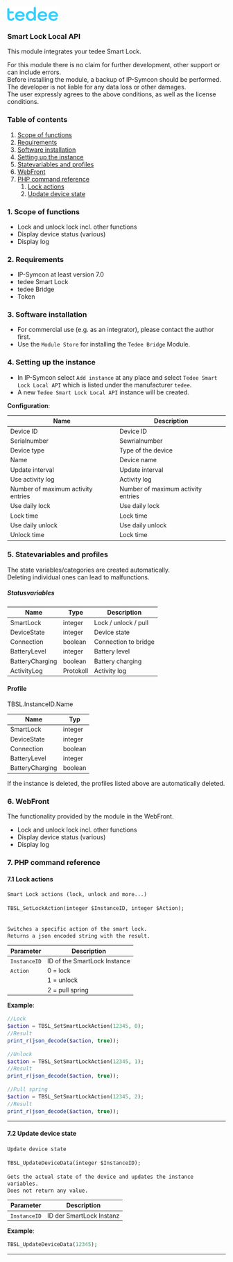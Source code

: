 [![Image](../../../../imgs/tedee_logo.png)](https://tedee.com)

### Smart Lock Local API

This module integrates your tedee Smart Lock.

For this module there is no claim for further development, other support or can include errors.  
Before installing the module, a backup of IP-Symcon should be performed.  
The developer is not liable for any data loss or other damages.  
The user expressly agrees to the above conditions, as well as the license conditions.


### Table of contents

1. [Scope of functions](#1-scope-of-functions)
2. [Requirements](#2-requirements)
3. [Software installation](#3-software-installation)
4. [Setting up the instance](#4-setting-up-the-instance)
5. [Statevariables and profiles](#5-statevariables-and-profiles)
6. [WebFront](#6-webfront)
7. [PHP command reference](#7-php-command-reference)
   1. [Lock actions](#71-lock-actions)
   2. [Update device state](#72-update-device-state)

### 1. Scope of functions

* Lock and unlock lock incl. other functions
* Display device status (various)
* Display log

### 2. Requirements

- IP-Symcon at least version 7.0
- tedee Smart Lock
- tedee Bridge
- Token

### 3. Software installation

* For commercial use (e.g. as an integrator), please contact the author first.
* Use the `Module Store` for installing the `Tedee Bridge` Module.

### 4. Setting up the instance

- In IP-Symcon select `Add instance` at any place and select `Tedee Smart Lock Local API` which is listed under the manufacturer `tedee`.
- A new `Tedee Smart Lock Local API` instance will be created.

__Configuration__:

| Name                               | Description                        |
|------------------------------------|------------------------------------|
| Device ID                          | Device ID                          |
| Serialnumber                       | Sewrialnumber                      |
| Device type                        | Type of the device                 |
| Name                               | Device name                        |
| Update interval                    | Update interval                    |
| Use activity log                   | Activity log                       |
| Number of maximum activity entries | Number of maximum activity entries |
| Use daily lock                     | Use daily lock                     |
| Lock time                          | Lock time                          |
| Use daily unlock                   | Use daily unlock                   |
| Unlock time                        | Lock time                          |

### 5. Statevariables and profiles

The state variables/categories are created automatically.  
Deleting individual ones can lead to malfunctions.

##### Statusvariables

| Name            | Type      | Description          |
|-----------------|-----------|----------------------|
| SmartLock       | integer   | Lock / unlock / pull |
| DeviceState     | integer   | Device state         |
| Connection      | boolean   | Connection to bridge |
| BatteryLevel    | integer   | Battery level        |
| BatteryCharging | boolean   | Battery charging     |
| ActivityLog     | Protokoll | Activity log         |

#### Profile

TBSL.InstanceID.Name

| Name            | Typ     |
|-----------------|---------|
| SmartLock       | integer |
| DeviceState     | integer |
| Connection      | boolean |
| BatteryLevel    | integer |
| BatteryCharging | boolean |

If the instance is deleted, the profiles listed above are automatically deleted.

### 6. WebFront

The functionality provided by the module in the WebFront.

* Lock and unlock lock incl. other functions
* Display device status (various)
* Display log

### 7. PHP command reference

#### 7.1 Lock actions

```text
Smart Lock actions (lock, unlock and more...)

TBSL_SetLockAction(integer $InstanceID, integer $Action);


Switches a specific action of the smart lock.  
Returns a json encoded string with the result.
```

| Parameter    | Description                  |
|--------------|------------------------------|
| `InstanceID` | ID of the SmartLock Instance |
| `Action`     | 0 = lock                     |
|              | 1 = unlock                   |
|              | 2 = pull spring              |



**Example**:
```php
//Lock
$action = TBSL_SetSmartLockAction(12345, 0);
//Result
print_r(json_decode($action, true));
```

```php
//Unlock
$action = TBSL_SetSmartLockAction(12345, 1);
//Result
print_r(json_decode($action, true));
```

```php
//Pull spring
$action = TBSL_SetSmartLockAction(12345, 2);
//Result
print_r(json_decode($action, true));
```

---

#### 7.2 Update device state

```text
Update device state

TBSL_UpdateDeviceData(integer $InstanceID);

Gets the actual state of the device and updates the instance variables.
Does not return any value.
```

| Parameter      | Description               |
|----------------|---------------------------|
| `InstanceID`   | ID der SmartLock Instanz  |

**Example**:
```php
TBSL_UpdateDeviceData(12345);
```

---